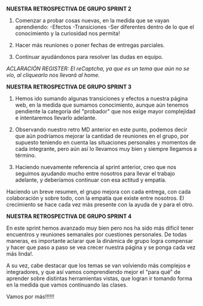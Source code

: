 **NUESTRA RETROSPECTIVA DE GRUPO SPRINT 2**

1. Comenzar a probar cosas nuevas, en la medida que se vayan aprendiendo:
-Efectos
-Transiciones
-Ser diferentes dentro de lo que el conocimiento y la curiosidad nos permita!

2. Hacer más reuniones o poner fechas de entregas parciales.

3. Continuar ayudándonos para resolver las dudas en equipo.

*ACLARACIÓN REGISTER: 
El reCaptcha, ya que es un tema que aún no se vio, al cliquearlo nos llevará al home.*

**NUESTRA RETROSPECTIVA DE GRUPO SPRINT 3**

1. Hemos ido sumando algunas transiciones y efectos a nuestra página web, en la medida que sumamos conocimiento, aunque aún tenemos pendiente la categoría del "probador" que nos exige mayor complejidad e intentaremos llevarlo adelante. 

2. Observando nuestro retro MD anterior en este punto, podemos decir que aún podríamos mejorar la cantidad de reuniones en el grupo, por supuesto teniendo en cuenta las situaciones personales y momentos de cada integrante, pero aún así lo llevamos muy bien y siempre llegamos a término.

3. Haciendo nuevamente referencia al sprint anterior, creo que nos seguimos ayudando mucho entre nosotros para llevar el trabajo adelante, y deberíamos continuar con esa actitud y empatía. 

Haciendo un breve resumen, el grupo mejora con cada entrega, con cada colaboración y sobre todo, con la empatía que existe entre nosotros. El crecimiento se hace cada vez más presente con la ayuda de y para el otro. 

**NUESTRA RETROSPECTIVA DE GRUPO SPRINT 4**

En este sprint hemos avanzado muy bien pero nos ha sido más difícil tener encuentros y reuniones semanales por cuestiones personales. De todas maneras, es importante aclarar que la dinámica de grupo logra compensar y hacer que paso a paso se vea crecer nuestra página y se ponga cada vez más linda!. 

A su vez, cabe destacar que los temas se van volviendo más complejos e integradores, y que así vamos comprendiendo mejor el "para qué" de aprender sobre distintas herramientas vistas, que logran ir tomando forma en la medida que vamos continuando las clases. 

Vamos por más!!!!!! 
